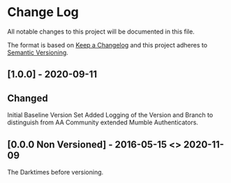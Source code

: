 # Change Log

All notable changes to this project will be documented in this file.

The format is based on [Keep a Changelog](http://keepachangelog.com/)
and this project adheres to [Semantic Versioning](http://semver.org/).

## [1.0.0] - 2020-09-11

## Changed

Initial Baseline Version Set
Added Logging of the Version and Branch to distinguish from AA Community extended Mumble Authenticators.

## [0.0.0 Non Versioned] - 2016-05-15 <> 2020-11-09

The Darktimes before versioning.
